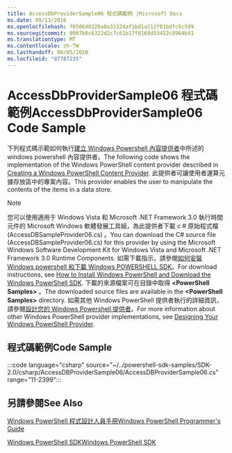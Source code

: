 ```yaml
---
title: AccessDbProviderSample06 程式碼範例 |Microsoft Docs
ms.date: 09/13/2016
ms.openlocfilehash: f650648320a0a31324af1bd1a112f01bdfc6c599
ms.sourcegitcommit: 0907b8c6322d2c7c61b17f8168d53452c8964b41
ms.translationtype: MT
ms.contentlocale: zh-TW
ms.lasthandoff: 08/05/2020
ms.locfileid: "87787235"
---
```

# <a name="accessdbprovidersample06-code-sample"></a><span data-ttu-id="03d22-102">AccessDbProviderSample06 程式碼範例</span><span class="sxs-lookup"><span data-stu-id="03d22-102">AccessDbProviderSample06 Code Sample</span></span>

<span data-ttu-id="03d22-103">下列程式碼示範如何執行[建立 Windows Powershell 內容提供者](./creating-a-windows-powershell-content-provider.md)中所述的 windows powershell 內容提供者。</span><span class="sxs-lookup"><span data-stu-id="03d22-103">The following code shows the implementation of the Windows PowerShell content provider described in [Creating a Windows PowerShell Content Provider](./creating-a-windows-powershell-content-provider.md).</span></span>
<span data-ttu-id="03d22-104">此提供者可讓使用者運算元據存放區中的專案內容。</span><span class="sxs-lookup"><span data-stu-id="03d22-104">This provider enables the user to manipulate the contents of the items in a data store.</span></span>

> [!NOTE]
> <span data-ttu-id="03d22-105">您可以使用適用于 Windows Vista 和 Microsoft .NET Framework 3.0 執行時間元件的 Microsoft Windows 軟體發展工具組，為此提供者下載 c # 原始程式檔 (AccessDBSampleProvider06.cs) 。</span><span class="sxs-lookup"><span data-stu-id="03d22-105">You can download the C# source file (AccessDBSampleProvider06.cs) for this provider by using the Microsoft Windows Software Development Kit for Windows Vista and Microsoft .NET Framework 3.0 Runtime Components.</span></span> <span data-ttu-id="03d22-106">如需下載指示，請參閱[如何安裝 Windows powershell 和下載 Windows POWERSHELL SDK](/powershell/scripting/developer/installing-the-windows-powershell-sdk)。</span><span class="sxs-lookup"><span data-stu-id="03d22-106">For download instructions, see [How to Install Windows PowerShell and Download the Windows PowerShell SDK](/powershell/scripting/developer/installing-the-windows-powershell-sdk).</span></span>
> <span data-ttu-id="03d22-107">下載的來源檔案可在目錄中取得 **\<PowerShell Samples>** 。</span><span class="sxs-lookup"><span data-stu-id="03d22-107">The downloaded source files are available in the **\<PowerShell Samples>** directory.</span></span> <span data-ttu-id="03d22-108">如需其他 Windows PowerShell 提供者執行的詳細資訊，請參閱[設計您的 Windows Powershell 提供者](./designing-your-windows-powershell-provider.md)。</span><span class="sxs-lookup"><span data-stu-id="03d22-108">For more information about other Windows PowerShell provider implementations, see [Designing Your Windows PowerShell Provider](./designing-your-windows-powershell-provider.md).</span></span>

## <a name="code-sample"></a><span data-ttu-id="03d22-109">程式碼範例</span><span class="sxs-lookup"><span data-stu-id="03d22-109">Code Sample</span></span>

:::code language="csharp" source="~/../powershell-sdk-samples/SDK-2.0/csharp/AccessDBProviderSample06/AccessDBProviderSample06.cs" range="11-2399":::

## <a name="see-also"></a><span data-ttu-id="03d22-110">另請參閱</span><span class="sxs-lookup"><span data-stu-id="03d22-110">See Also</span></span>

[<span data-ttu-id="03d22-111">Windows PowerShell 程式設計人員手冊</span><span class="sxs-lookup"><span data-stu-id="03d22-111">Windows PowerShell Programmer's Guide</span></span>](./windows-powershell-programmer-s-guide.md)

[<span data-ttu-id="03d22-112">Windows PowerShell SDK</span><span class="sxs-lookup"><span data-stu-id="03d22-112">Windows PowerShell SDK</span></span>](../windows-powershell-reference.md)
